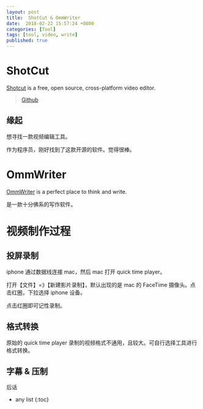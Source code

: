 ```yaml
---
layout: post
title:  ShotCut & OmmWriter
date:  2018-02-22 15:57:24 +0800
categories: [Tool]
tags: [tool, video, write]
published: true
---
```


# ShotCut

[Shotcut](https://www.shotcut.org/) is a free, open source, cross-platform video editor.

> [Github](https://github.com/mltframework/shotcut)

## 缘起

想寻找一款视频编辑工具。

作为程序员，刚好找到了这款开源的软件。觉得很棒。


# OmmWriter

[OmmWriter](https://ommwriter.com/) is a perfect place to think and write.

是一款十分佛系的写作软件。


# 视频制作过程

## 投屏录制

iphone 通过数据线连接 mac，然后 mac 打开 quick time player。

打开【文件】=》【新建影片录制】，默认出现的是 mac 的 FaceTime 摄像头。点击红圈，下拉选择 iphone 设备。

点击红圈即可记性录制。

## 格式转换

原始的 quick time player 录制的视频格式不通用，且较大。可自行选择工具进行格式转换。

## 字幕 & 压制

后话

* any list
{:toc}

